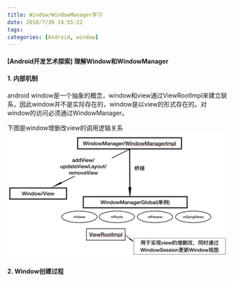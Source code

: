 ```yaml
---
title: Window/WindowManager学习
date: 2018/7/30 14:55:22
tags:
categories: [Android, window]
---
```


#### [Android开发艺术探索] 理解Window和WindowManager

#### 1. 内部机制
android window是一个抽象的概念，window和view通过ViewRootImpl来建立联系，因此window并不是实际存在的，window是以view的形式存在的。对window的访问必须通过WindowManager。

下图是window增删改view的调用逻辑关系
![window-windowManager调用关系.png](window和windowManager学习/window-windowManager调用关系.png)

#### 2. Window创建过程

